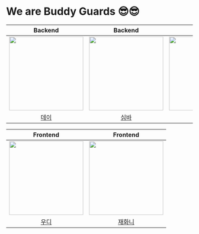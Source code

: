 # We are Buddy Guards 😎😎

|  Backend | Backend | Backend | Backend           |
| :----------------------------------------------------------: | :----------------------------------------------------------: | :----------------------------------------------------------: | :----------------------------------------------------------: |
| [<img src="https://avatars.githubusercontent.com/u/110711591?v=4" width=200>](https://github.com/seondays) | [<img src="https://avatars.githubusercontent.com/u/85946481?v=4" width=200>](https://github.com/shimbaa) | [<img src="https://avatars.githubusercontent.com/u/97939207?v=4" width=200>](https://github.com/pjm2571) | [<img src="https://avatars.githubusercontent.com/u/140429591?v=4" width=200>](https://github.com/jieunjin) |
|         [데이](https://github.com/seondays)       |              [심바](https://github.com/shimbaa)   |       [준마이](https://github.com/pjm2571)            |           [진](https://github.com/jieunjin)     |    

|  Frontend | Frontend |       
| :----------------------------------------------------------: | :----------------------------------------------------------: | 
| [<img src="https://avatars.githubusercontent.com/u/96780693?v=4" width=200>](https://github.com/minjeongHEO) | [<img src="https://avatars.githubusercontent.com/u/110621233?v=4" width=200>](https://github.com/Jinga02) | 
|         [우디](https://github.com/minjeongHEO)       |              [재화니](https://github.com/Jinga02)                     |             











